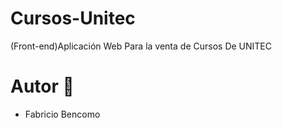 # Cursos-Unitec
(Front-end)Aplicación Web Para la venta de Cursos De UNITEC

# Autor 📝

- Fabricio Bencomo
